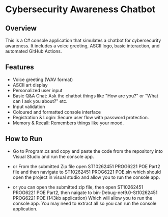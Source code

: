 # Cybersecurity Awareness Chatbot

## Overview
This is a C# console application that simulates a chatbot for cybersecurity awareness. It includes a voice greeting, ASCII logo, basic interaction, and automated GitHub Actions.

## Features
- Voice greeting (WAV format)
- ASCII art display
- Personalized user input
- Basic Q&A Chat: Ask the chatbot things like "How are you?" or "What can I ask you about?" etc.
- Input validation
- Coloured and formatted console interface
- Registration & Login: Secure user flow with password protection.
- Memory & Recall: Remembers things like your mood.

## How to Run
- Go to Program.cs and copy and paste the code from the repository into Visual Studio and run the console app.
  
- or From the submitted Zip file open ST10262451 PROG6221 POE Part2 file and then navigate to ST10262451 PROG6221 POE.sln which should open the project in visual studio and allow you to run the console app.

- or you can open the submitted zip file, then open ST10262451 PROG6221 POE Part2, then naigate to bin-Debug-net9.0-St10262451 PROG6221 POE (143kb application) Which will allow you to run the console app. You may need to extract all so you can run the console application.


